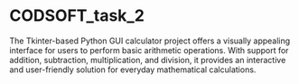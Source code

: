 # CODSOFT_task_2
The Tkinter-based Python GUI calculator project offers a visually appealing interface for users to perform basic arithmetic operations. With support for addition, subtraction, multiplication, and division, it provides an interactive and user-friendly solution for everyday mathematical calculations. 
